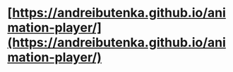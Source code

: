 # [https://andreibutenka.github.io/animation-player/](https://andreibutenka.github.io/animation-player/)
